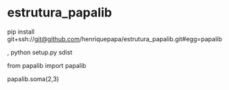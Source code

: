 # estrutura_papalib
pip install git+ssh://git@github.com/henriquepapa/estrutura_papalib.git#egg=papalib

,
python setup.py sdist

from papalib import papalib

papalib.soma(2,3)
